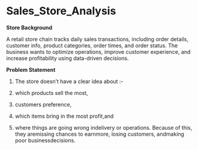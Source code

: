 # Sales_Store_Analysis

**Store Background**

A retail store chain tracks daily sales transactions, including order details, customer info, product categories, order times, and order status. The business wants to optimize operations, improve customer experience, and increase profitability using data-driven decisions.



**Problem Statement**


1. The store doesn’t have a clear idea about :-

2. which products sell the most,

4. customers preference,

5. which items bring in the most profit,and

6. where things are going wrong indelivery or operations. Because of this, they aremissing chances to earnmore, losing customers, andmaking poor businessdecisions.
